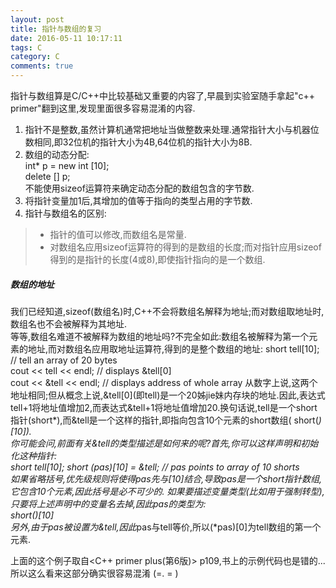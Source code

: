 ```yaml
---
layout: post
title: 指针与数组的复习
date: 2016-05-11 10:17:11
tags: C
category: C
comments: true
---
```



指针与数组算是C/C++中比较基础又重要的内容了,早晨到实验室随手拿起"c++ primer"翻到这里,发现里面很多容易混淆的内容.

1. 指针不是整数,虽然计算机通常把地址当做整数来处理.通常指针大小与机器位数相同,即32位机的指针大小为4B,64位机的指针大小为8B.
2. 数组的动态分配:  
  int* p = new int [10];  
  delete [] p;  
不能使用sizeof运算符来确定动态分配的数组包含的字节数.
3. 将指针变量加1后,其增加的值等于指向的类型占用的字节数.
4. 指针与数组名的区别: 

> * 指针的值可以修改,而数组名是常量.  
> * 对数组名应用sizeof运算符的得到的是数组的长度;而对指针应用sizeof得到的是指针的长度(4或8),即使指针指向的是一个数组.

##### 数组的地址

我们已经知道,sizeof(数组名)时,C++不会将数组名解释为地址;而对数组取地址时,数组名也不会被解释为其地址.  
等等,数组名难道不被解释为数组的地址吗?不完全如此:数组名被解释为第一个元素的地址,而对数组名应用取地址运算符,得到的是整个数组的地址: 
  short tell[10]; // tell an array of 20 bytes  
  cout << tell << endl; // displays &tell[0]  
  cout << &tell << endl; // displays address of whole array 
从数字上说,这两个地址相同;但从概念上说,&tell\[0]\(即tell)是一个20姊jie妹内存块的地址.因此,表达式tell+1将地址值增加2,而表达式&tell+1将地址值增加20.换句话说,tell是一个short指针(short*),而&tell是一个这样的指针,即指向包含10个元素的short数组( short(*)\[10]).   
你可能会问,前面有关&tell的类型描述是如何来的呢?首先,你可以这样声明和初始化这种指针:   
  short tell[10]; 
  short (*pas)[10] = &tell;    // pas points to array of 10 shorts  
如果省略括号,优先级规则将使得pas先与[10]结合,导致pas是一个short指针数组,它包含10个元素,因此括号是必不可少的.
如果要描述变量类型(比如用于强制转型),只要将上述声明中的变量名去掉,因此pas的类型为:  
  short(*)[10]  
另外,由于pas被设置为&tell,因此*pas与tell等价,所以(*pas)[0]为tell数组的第一个元素.

上面的这个例子取自\<C++ primer plus(第6版)> p109,书上的示例代码也是错的...所以这么看来这部分确实很容易混淆 \(=. = )

